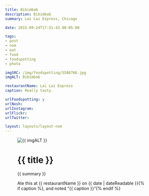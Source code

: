 ```yaml
---
title: Bibimbab
description: Bibimbab
summary: Lai Lai Express, Chicago

date: 2015-09-24T17:51:43.00-05:00

tags:
- post
- nom
- eat
- food
- foodspotting
- photo

imgSRC: /img/foodspotting/5586766.jpg
imgALT: Bibimbab

restaurantName: Lai Lai Express
caption: Really tasty.

urlFoodspotting: y 
urlNosh: 
urlInstagram: 
urlFlickr:
urlTwitter: 

layout: layouts/layout-nom
---
```

<figure class="nom">
	<img class="u-photo img-border" src="{{ imgSRC }}" alt="{{ imgALT }}">
	<figcaption>
		<h1 class="title p-name">{{ title }}</h1>
		<p class="summary">{{ summary }}</p>
		<p>Ate this at {{ restaurantName }} on <time class="dt-published" datetime="{{ date | dateIso }}">{{ date | dateReadable }}</time>{% if caption %}, and noted <q class="">{{ caption }}</q>{% endif %}
	</figcaption>
</figure>
